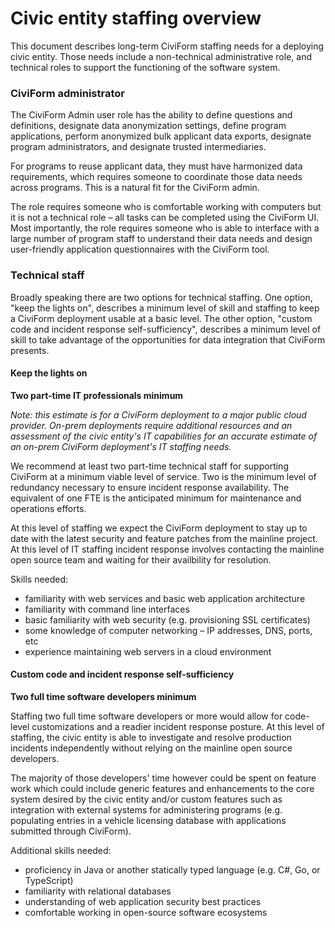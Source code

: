 # Civic entity staffing overview

This document describes long-term CiviForm staffing needs for a deploying civic entity. Those needs include a non-technical administrative role, and technical roles to support the functioning of the software system.

### CiviForm administrator

The CiviForm Admin user role has the ability to define questions and definitions, designate data anonymization settings, define program applications, perform anonymized bulk applicant data exports, designate program administrators, and designate trusted intermediaries.

For programs to reuse applicant data, they must have harmonized data requirements, which requires someone to coordinate those data needs across programs. This is a natural fit for the CiviForm admin.

The role requires someone who is comfortable working with computers but it is not a technical role – all tasks can be completed using the CiviForm UI. Most importantly, the role requires someone who is able to interface with a large number of program staff to understand their data needs and design user-friendly application questionnaires with the CiviForm tool.

### Technical staff

Broadly speaking there are two options for technical staffing. One option, "keep the lights on", describes a minimum level of skill and staffing to keep a CiviForm deployment usable at a basic level. The other option, "custom code and incident response self-sufficiency", describes a minimum level of skill to take advantage of the opportunities for data integration that CiviForm presents.

#### Keep the lights on

**Two part-time IT professionals minimum**

_Note: this estimate is for a CiviForm deployment to a major public cloud provider. On-prem deployments require additional resources and an assessment of the civic entity's IT capabilities for an accurate estimate of an on-prem CiviForm deployment's IT staffing needs._

We recommend at least two part-time technical staff for supporting CiviForm at a minimum viable level of service. Two is the minimum level of redundancy necessary to ensure incident response availability. The equivalent of one FTE is the anticipated minimum for maintenance and operations efforts.

At this level of staffing we expect the CiviForm deployment to stay up to date with the latest security and feature patches from the mainline project. At this level of IT staffing incident response involves contacting the mainline open source team and waiting for their availbility for resolution.

Skills needed:

* familiarity with web services and basic web application architecture
* familiarity with command line interfaces
* basic familiarity with web security (e.g. provisioning SSL certificates)
* some knowledge of computer networking – IP addresses, DNS, ports, etc
* experience maintaining web servers in a cloud environment

#### Custom code and incident response self-sufficiency

**Two full time software developers minimum**

Staffing two full time software developers or more would allow for code-level customizations and a readier incident response posture. At this level of staffing, the civic entity is able to investigate and resolve production incidents independently without relying on the mainline open source developers.

The majority of those developers' time however could be spent on feature work which could include generic features and enhancements to the core system desired by the civic entity and/or custom features such as integration with external systems for administering programs (e.g. populating entries in a vehicle licensing database with applications submitted through CiviForm).

Additional skills needed:

* proficiency in Java or another statically typed language (e.g. C#, Go, or TypeScript)
* familiarity with relational databases
* understanding of web application security best practices
* comfortable working in open-source software ecosystems
